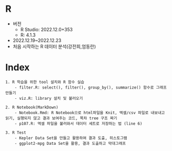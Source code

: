 # R
 - 버전
    - R Studio: 2022.12.0+353
    - R: 4.1.3
 - 2022.12.19~2022.12.23
 - 처음 시작하는 R 데이터 분석(강전희,엄동란)


# Index
    1. R 학습을 위한 tool 설치와 R 함수 실습
        - filter.R: select(), filter(), group_by(), summarize() 함수로 그래프 만들기
        - viz.R: library 설치 및 불러오기
        
    2. R Notebook(MarkDown)
        - Notebook.Rmd: R Notebook으로 html파일을 Knit, 엑셀/csv 파일로 내보내고 읽기, 실행되지 않고 결과 보여주는 코드, 목차 tree 구조 짜기
        - p107.R: 엑셀 파일을 불러와서 데이터 세트로 저장하는 법 (line 6)

    3. R Test
        - Kepler Data Set을 만들고 활용하여 결과 도출, 히스토그램
        - ggplot2-mpg Data Set을 활용, 결과 도출하고 막대그래프
